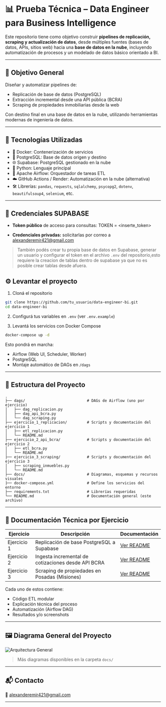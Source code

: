 # 📊 Prueba Técnica – Data Engineer para Business Intelligence

Este repositorio tiene como objetivo construir **pipelines de replicación, scraping y actualización de datos**, desde múltiples fuentes (bases de datos, APIs, sitios web) hacia una **base de datos en la nube**, incluyendo automatización de procesos y un modelado de datos básico orientado a BI.


---

## 🧩 Objetivo General

Diseñar y automatizar pipelines de:
- Replicación de base de datos (PostgreSQL)
- Extracción incremental desde una API pública (BCRA)
- Scraping de propiedades inmobiliarias desde la web

Con destino final en una base de datos en la nube, utilizando herramientas modernas de ingeniería de datos.

---

## 🔧 Tecnologías Utilizadas

- 🐳 Docker: Contenerización de servicios
- 🐘 PostgreSQL: Base de datos origen y destino
- 🌐 Supabase: PostgreSQL gestionado en la nube
- 🐍 Python: Lenguaje principal
- 📅 Apache Airflow: Orquestador de tareas ETL
- ☁️ GitHub Actions / Render: Automatización en la nube (alternativa)
- 🛠️ Librerías: `pandas`, `requests`, `sqlalchemy`, `psycopg2`, `dotenv`, `beautifulsoup4`, `selenium`, etc.

---

## 🔐 Credenciales SUPABASE

- **Token público** de acceso para consultas:
TOKEN = <inserte_token>


- **Credenciales privadas:** solicitarlas por correo a [alexanderemir421@gmail.com](mailto:alexanderemir421@gmail.com)

> También podés crear tu propia base de datos en Supabase, generar un usuario y configurar el token en el archivo `.env` del repositorio,esto requiere la creacion de tablas dentro de supabase ya que no es posible crear tablas desde afuera.

## ⚙️ Levantar el proyecto

1. Cloná el repositorio

```bash
git clone https://github.com/tu_usuario/data-engineer-bi.git
cd data-engineer-bi
```

2. Configurá tus variables en `.env` (ver `.env.example`)

3. Levantá los servicios con Docker Compose

```bash
docker-compose up -d
```

Esto pondrá en marcha:
- Airflow (Web UI, Scheduler, Worker)
- PostgreSQL
- Montaje automático de DAGs en `/dags`

---

## 📂 Estructura del Proyecto

```
.
├── dags/                            # DAGs de Airflow (uno por ejercicio)
│   ├── dag_replicacion.py
│   ├── dag_api_bcra.py
│   └── dag_scraping.py
├── ejercicio_1_replicacion/         # Scripts y documentación del ejercicio 1
│   ├── etl_replicacion.py
│   └── README.md
├── ejercicio_2_api_bcra/            # Scripts y documentación del ejercicio 2
│   ├── etl_bcra.py
│   └── README.md
├── ejercicio_3_scraping/            # Scripts y documentación del ejercicio 3
│   ├── scraping_inmuebles.py
│   └── README.md
├── docs/                            # Diagramas, esquemas y recursos visuales
├── docker-compose.yml               # Define los servicios del entorno
├── requirements.txt                 # Librerías requeridas
└── README.md                        # Documentación general (este archivo)
```

---

## 📘 Documentación Técnica por Ejercicio

| Ejercicio | Descripción | Documentación |
|----------|-------------|----------------|
| Ejercicio 1 | Replicación de base PostgreSQL a Supabase | [Ver README](./ejercicio_1_replicacion/README.md) |
| Ejercicio 2 | Ingesta incremental de cotizaciones desde API BCRA | [Ver README](./ejercicio_2_api_bcra/README.md) |
| Ejercicio 3 | Scraping de propiedades en Posadas (Misiones) | [Ver README](./ejercicio_3_scraping/README.md) |

Cada uno de estos contiene:
- Código ETL modular
- Explicación técnica del proceso
- Automatización (Airflow DAG)
- Resultados y/o screenshots

---

## 🖼️ Diagrama General del Proyecto

![Arquitectura General](docs/arquitectura_general.png)

> Más diagramas disponibles en la carpeta `docs/`

---

## 📬 Contacto

📧 [alexanderemir421@gmail.com](mailto:alexanderemir421@gmail.com)

---
